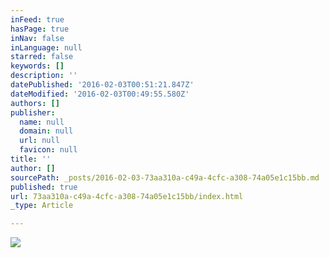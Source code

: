 ```yaml
---
inFeed: true
hasPage: true
inNav: false
inLanguage: null
starred: false
keywords: []
description: ''
datePublished: '2016-02-03T00:51:21.847Z'
dateModified: '2016-02-03T00:49:55.580Z'
authors: []
publisher:
  name: null
  domain: null
  url: null
  favicon: null
title: ''
author: []
sourcePath: _posts/2016-02-03-73aa310a-c49a-4cfc-a308-74a05e1c15bb.md
published: true
url: 73aa310a-c49a-4cfc-a308-74a05e1c15bb/index.html
_type: Article

---
```

![](https://the-grid-user-content.s3-us-west-2.amazonaws.com/28c9a01b-cad0-4754-8e04-ce4ad931f817.jpg)